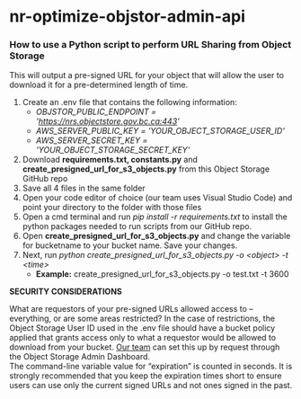 # nr-optimize-objstor-admin-api

### How to use a Python script to perform URL Sharing from Object Storage
This will output a pre-signed URL for your object that will allow the user to download it for a pre-determined length of time. 
1.	Create an .env file that contains the following information:
    - *OBJSTOR_PUBLIC_ENDPOINT = 'https://nrs.objectstore.gov.bc.ca:443'*
    - *AWS_SERVER_PUBLIC_KEY = 'YOUR_OBJECT_STORAGE_USER_ID'*
    - *AWS_SERVER_SECRET_KEY = 'YOUR_OBJECT_STORAGE_SECRET_KEY'*
3.	Download **requirements.txt, constants.py** and **create_presigned_url_for_s3_objects.py** from this Object Storage GitHub repo
4.	Save all 4 files in the same folder
5.	Open your code editor of choice (our team uses Visual Studio Code) and point your directory to the folder with those files
6.	Open a cmd terminal and run *pip install -r requirements.txt* to install the python packages needed to run scripts from our GitHub repo.
7.	Open **create_presigned_url_for_s3_objects.py** and change the variable for bucketname to your bucket name. Save your changes.
8.	Next, run *python create_presigned_url_for_s3_objects.py -o \<object> -t \<time>*
    - **Example:** create_presigned_url_for_s3_objects.py -o test.txt -t 3600
 
 
   
**SECURITY CONSIDERATIONS**
  
What are requestors of your pre-signed URLs allowed access to – everything, or are some areas restricted? In the case of restrictions, the Object Storage User ID used in the .env file should have a bucket policy applied that grants access only to what a requestor would be allowed to download from your bucket. [Our team](mailto:iitd.optimize@gov.bc.ca) can set this up by request through the Object Storage Admin Dashboard.\
The command-line variable value for “expiration” is counted in seconds. It is strongly recommended that you keep the expiration times short to ensure users can use only the current signed URLs and not ones signed in the past.
